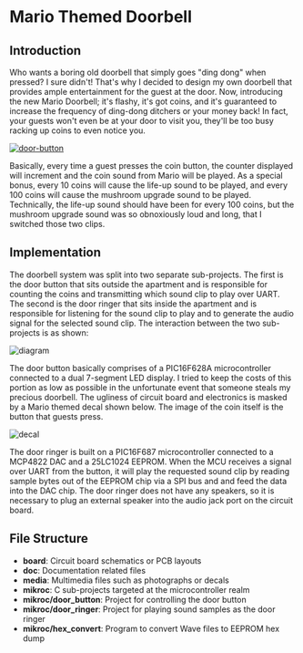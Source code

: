 # Mario Themed Doorbell #

## Introduction ##

Who wants a boring old doorbell that simply goes "ding dong" when pressed?
I sure didn't! That's why I decided to design my own doorbell that provides
ample entertainment for the guest at the door. Now, introducing the new
Mario Doorbell; it's flashy, it's got coins, and it's guaranteed to increase the
frequency of ding-dong ditchers or your money back! In fact, your guests won't
even be at your door to visit you, they'll be too busy racking up coins to even
notice you.

[![door-button](http://code.digital-static.net/mario-doorbell/raw/tip/media/door-button.jpg)](http://www.youtube.com/watch?v=j20RfiTt6zI)

Basically, every time a guest presses the coin button, the counter displayed
will increment and the coin sound from Mario will be played. As a special
bonus, every 10 coins will cause the life-up sound to be played, and every 100
coins will cause the mushroom upgrade sound to be played. Technically, the
life-up sound should have been for every 100 coins, but the mushroom upgrade
sound was so obnoxiously loud and long, that I switched those two clips.


## Implementation ##

The doorbell system was split into two separate sub-projects. The first is the
door button that sits outside the apartment and is responsible for counting the
coins and transmitting which sound clip to play over UART. The second is the
door ringer that sits inside the apartment and is responsible for listening for
the sound clip to play and to generate the audio signal for the selected sound
clip. The interaction between the two sub-projects is as shown:

![diagram](http://code.digital-static.net/mario-doorbell/raw/tip/doc/diagram_lite.png)

The door button basically comprises of a PIC16F628A microcontroller connected to
a dual 7-segment LED display. I tried to keep the costs of this portion as low
as possible in the unfortunate event that someone steals my precious doorbell.
The ugliness of circuit board and electronics is masked by a Mario themed decal
shown below. The image of the coin itself is the button that guests press.

![decal](http://code.digital-static.net/mario-doorbell/raw/tip/media/decal.png)

The door ringer is built on a PIC16F687 microcontroller connected to a MCP4822
DAC and a 25LC1024 EEPROM. When the MCU receives a signal over UART from the
button, it will play the requested sound clip by reading sample bytes out of the
EEPROM chip via a SPI bus and and feed the data into the DAC chip. The door
ringer does not have any speakers, so it is necessary to plug an external
speaker into the audio jack port on the circuit board.


## File Structure ##

* **board**: Circuit board schematics or PCB layouts
* **doc**: Documentation related files
* **media**: Multimedia files such as photographs or decals
* **mikroc**: C sub-projects targeted at the microcontroller realm
* **mikroc/door_button**: Project for controlling the door button
* **mikroc/door_ringer**: Project for playing sound samples as the door ringer
* **mikroc/hex_convert**: Program to convert Wave files to EEPROM hex dump

